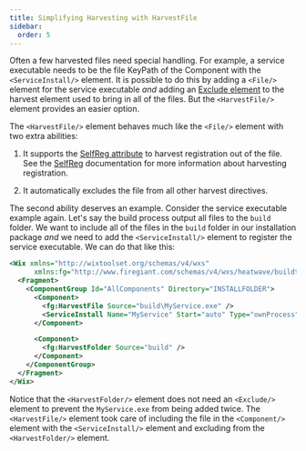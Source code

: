 ```yaml
---
title: Simplifying Harvesting with HarvestFile
sidebar:
  order: 5
---
```


Often a few harvested files need special handling. For example, a service executable needs to be the file KeyPath of the Component with the `<ServiceInstall/>` element. It is possible to do this by adding a `<File/>` element for the service executable *and* adding an [Exclude element][exclude] to the harvest element used to bring in all of the files. But the `<HarvestFile/>` element provides an easier option.

The `<HarvestFile/>` element behaves much like the `<File/>` element with two extra abilities:

1. It supports the [SelfReg attribute][sr] to harvest registration out of the file. See the [SelfReg][sr] documentation for more information about harvesting registration.

2. It automatically excludes the file from all other harvest directives.

The second ability deserves an example. Consider the service executable example again. Let's say the build process output all files to the `build` folder. We want to include all of the files in the `build` folder in our installation package *and* we need to add the `<ServiceInstall/>` element to register the service executable. We can do that like this:


```xml title=MyService.wxs
<Wix xmlns="http://wixtoolset.org/schemas/v4/wxs"
      xmlns:fg="http://www.firegiant.com/schemas/v4/wxs/heatwave/buildtools">
  <Fragment>
    <ComponentGroup Id="AllComponents" Directory="INSTALLFOLDER">
      <Component>
        <fg:HarvestFile Source="build\MyService.exe" />
        <ServiceInstall Name="MyService" Start="auto" Type="ownProcess" />
      </Component>

      <Component>
        <fg:HarvestFolder Source="build" />
      </Component>
    </ComponentGroup>
  </Fragment>
</Wix>
```

Notice that the `<HarvestFolder/>` element does not need an `<Exclude/>` element to prevent the `MyService.exe` from being added twice. The `<HarvestFile/>` element took care of including the file in the `<Component/>` element with the `<ServiceInstall/>` element and excluding from the `<HarvestFolder/>` element.


[exclude]: /heatwave/build-tools/harvesting/exclude-files/
[sr]: /heatwave/build-tools/harvesting/selfreg/
